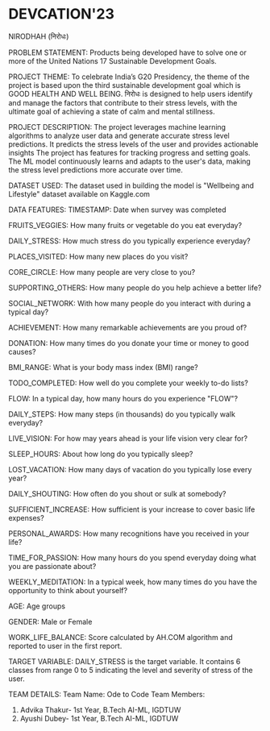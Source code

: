 # DEVCATION'23
NIRODHAH (निरोधः)

PROBLEM STATEMENT: 
Products being developed have to solve one or more of the United Nations 17 Sustainable Development Goals.

PROJECT THEME: 
To celebrate India’s G20 Presidency, the theme of the project is based upon the third sustainable development goal which is GOOD HEALTH AND WELL BEING.
निरोधः is designed to help users identify and manage the factors that contribute to their stress levels, with the ultimate goal of achieving a state of calm and mental stillness.

PROJECT DESCRIPTION: 
The project leverages machine learning algorithms to analyze user data and generate accurate stress level predictions.
It predicts the stress levels of the user and provides actionable insights
The project has features for tracking progress and setting goals.
The ML model continuously learns and adapts to the user's data, making the stress level predictions more accurate over time.

DATASET USED:
The dataset used in building the model is "Wellbeing and Lifestyle" dataset available on Kaggle.com

DATA FEATURES:
TIMESTAMP: Date when survey was completed

FRUITS_VEGGIES: How many fruits or vegetable do you eat everyday?

DAILY_STRESS: How much stress do you typically experience everyday?

PLACES_VISITED: How many new places do you visit?

CORE_CIRCLE: How many people are very close to you?

SUPPORTING_OTHERS: How many people do you help achieve a better life?

SOCIAL_NETWORK: With how many people do you interact with during a typical day?

ACHIEVEMENT: How many remarkable achievements are you proud of?

DONATION: How many times do you donate your time or money to good causes?

BMI_RANGE: What is your body mass index (BMI) range?

TODO_COMPLETED: How well do you complete your weekly to-do lists?

FLOW: In a typical day, how many hours do you experience "FLOW"?

DAILY_STEPS: How many steps (in thousands) do you typically walk everyday?

LIVE_VISION: For how may years ahead is your life vision very clear for?

SLEEP_HOURS: About how long do you typically sleep?

LOST_VACATION: How many days of vacation do you typically lose every year?

DAILY_SHOUTING: How often do you shout or sulk at somebody?

SUFFICIENT_INCREASE: How sufficient is your increase to cover basic life expenses?

PERSONAL_AWARDS: How many recognitions have you received in your life?

TIME_FOR_PASSION: How many hours do you spend everyday doing what you are passionate about?

WEEKLY_MEDITATION: In a typical week, how many times do you have the opportunity to think about yourself?

AGE: Age groups

GENDER: Male or Female

WORK_LIFE_BALANCE: Score calculated by AH.COM algorithm and reported to user in the first report.

TARGET VARIABLE:
DAILY_STRESS is the target variable. It contains 6 classes from range 0 to 5 indicating the level and severity of stress of the user.

TEAM DETAILS:
Team Name: Ode to Code
Team Members:
1. Advika Thakur- 1st Year, B.Tech AI-ML, IGDTUW
2. Ayushi Dubey- 1st Year, B.Tech AI-ML, IGDTUW 

